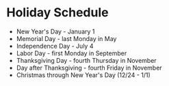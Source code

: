# Holiday Schedule

* New Year's Day - January 1
* Memorial Day - last Monday in May
* Independence Day - July 4
* Labor Day - first Monday in September
* Thanksgiving Day - fourth Thursday in November
* Day after Thanksgiving - fourth Friday in November
* Christmas through New Year's Day (12/24 - 1/1)

